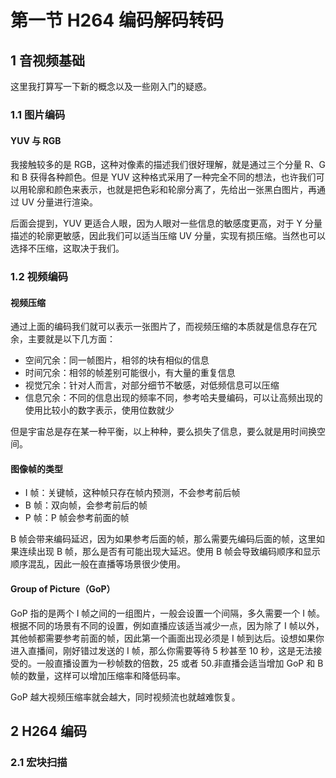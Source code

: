 # 第一节 H264 编码解码转码

## 1 音视频基础

这里我打算写一下新的概念以及一些刚入门的疑惑。

### 1.1 图片编码

#### YUV 与 RGB

我接触较多的是 RGB，这种对像素的描述我们很好理解，就是通过三个分量 R、G 和 B 获得各种颜色。但是 YUV 这种格式采用了一种完全不同的想法，也许我们可以用轮廓和颜色来表示，也就是把色彩和轮廓分离了，先给出一张黑白图片，再通过 UV 分量进行渲染。

后面会提到，YUV 更适合人眼，因为人眼对一些信息的敏感度更高，对于 Y 分量描述的轮廓更敏感，因此我们可以适当压缩 UV 分量，实现有损压缩。当然也可以选择不压缩，这取决于我们。

### 1.2 视频编码

#### 视频压缩

通过上面的编码我们就可以表示一张图片了，而视频压缩的本质就是信息存在冗余，主要就是以下几方面：

- 空间冗余：同一帧图片，相邻的块有相似的信息
- 时间冗余：相邻的帧差别可能很小，有大量的重复信息
- 视觉冗余：针对人而言，对部分细节不敏感，对低频信息可以压缩
- 信息冗余：不同的信息出现的频率不同，参考哈夫曼编码，可以让高频出现的使用比较小的数字表示，使用位数就少

但是宇宙总是存在某一种平衡，以上种种，要么损失了信息，要么就是用时间换空间。

#### 图像帧的类型

- I 帧：关键帧，这种帧只存在帧内预测，不会参考前后帧
- B 帧：双向帧，会参考前后的帧
- P 帧：P 帧会参考前面的帧

B 帧会带来编码延迟，因为如果参考后面的帧，那么需要先编码后面的帧，这里如果连续出现 B 帧，那么是否有可能出现大延迟。使用 B 帧会导致编码顺序和显示顺序混乱，因此一般在直播等场景很少使用。

#### Group of Picture（GoP）

GoP 指的是两个 I 帧之间的一组图片，一般会设置一个间隔，多久需要一个 I 帧。根据不同的场景有不同的设置，例如直播应该适当减少一点，因为除了 I 帧以外，其他帧都需要参考前面的帧，因此第一个画面出现必须是 I 帧到达后。设想如果你进入直播间，刚好错过发送的 I 帧，那么你需要等待 5 秒甚至 10 秒，这是无法接受的。一般直播设置为一秒帧数的倍数，25 或者 50.非直播会适当增加 GoP 和 B 帧的数量，这样可以增加压缩率和降低码率。

GoP 越大视频压缩率就会越大，同时视频流也就越难恢复。

## 2 H264 编码

### 2.1 宏块扫描



